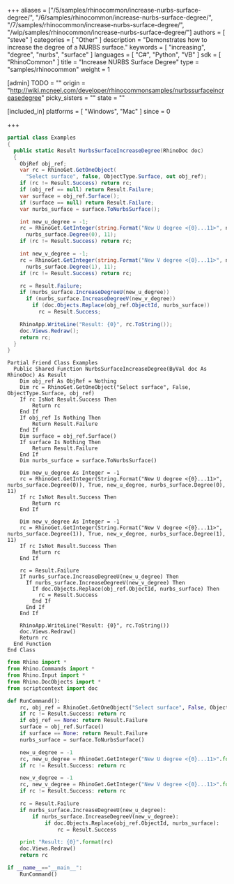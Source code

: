 +++
aliases = ["/5/samples/rhinocommon/increase-nurbs-surface-degree/", "/6/samples/rhinocommon/increase-nurbs-surface-degree/", "/7/samples/rhinocommon/increase-nurbs-surface-degree/", "/wip/samples/rhinocommon/increase-nurbs-surface-degree/"]
authors = [ "steve" ]
categories = [ "Other" ]
description = "Demonstrates how to increase the degree of a NURBS surface."
keywords = [ "increasing", "degree", "nurbs", "surface" ]
languages = [ "C#", "Python", "VB" ]
sdk = [ "RhinoCommon" ]
title = "Increase NURBS Surface Degree"
type = "samples/rhinocommon"
weight = 1

[admin]
TODO = ""
origin = "http://wiki.mcneel.com/developer/rhinocommonsamples/nurbssurfaceincreasedegree"
picky_sisters = ""
state = ""

[included_in]
platforms = [ "Windows", "Mac" ]
since = 0

+++

<div class="codetab-content" id="cs">

```cs
partial class Examples
{
  public static Result NurbsSurfaceIncreaseDegree(RhinoDoc doc)
  {
    ObjRef obj_ref;
    var rc = RhinoGet.GetOneObject(
      "Select surface", false, ObjectType.Surface, out obj_ref);
    if (rc != Result.Success) return rc;
    if (obj_ref == null) return Result.Failure;
    var surface = obj_ref.Surface();
    if (surface == null) return Result.Failure;
    var nurbs_surface = surface.ToNurbsSurface();

    int new_u_degree = -1;
    rc = RhinoGet.GetInteger(string.Format("New U degree <{0}...11>", nurbs_surface.Degree(0)), true, ref new_u_degree,
      nurbs_surface.Degree(0), 11);
    if (rc != Result.Success) return rc;

    int new_v_degree = -1;
    rc = RhinoGet.GetInteger(string.Format("New V degree <{0}...11>", nurbs_surface.Degree(1)), true, ref new_v_degree,
      nurbs_surface.Degree(1), 11);
    if (rc != Result.Success) return rc;

    rc = Result.Failure;
    if (nurbs_surface.IncreaseDegreeU(new_u_degree))
      if (nurbs_surface.IncreaseDegreeV(new_v_degree))
        if (doc.Objects.Replace(obj_ref.ObjectId, nurbs_surface))
          rc = Result.Success;

    RhinoApp.WriteLine("Result: {0}", rc.ToString());
    doc.Views.Redraw();
    return rc;
  }
}
```

</div>


<div class="codetab-content" id="vb">

```vbnet
Partial Friend Class Examples
  Public Shared Function NurbsSurfaceIncreaseDegree(ByVal doc As RhinoDoc) As Result
	Dim obj_ref As ObjRef = Nothing
	Dim rc = RhinoGet.GetOneObject("Select surface", False, ObjectType.Surface, obj_ref)
	If rc IsNot Result.Success Then
		Return rc
	End If
	If obj_ref Is Nothing Then
		Return Result.Failure
	End If
	Dim surface = obj_ref.Surface()
	If surface Is Nothing Then
		Return Result.Failure
	End If
	Dim nurbs_surface = surface.ToNurbsSurface()

	Dim new_u_degree As Integer = -1
	rc = RhinoGet.GetInteger(String.Format("New U degree <{0}...11>", nurbs_surface.Degree(0)), True, new_u_degree, nurbs_surface.Degree(0), 11)
	If rc IsNot Result.Success Then
		Return rc
	End If

	Dim new_v_degree As Integer = -1
	rc = RhinoGet.GetInteger(String.Format("New V degree <{0}...11>", nurbs_surface.Degree(1)), True, new_v_degree, nurbs_surface.Degree(1), 11)
	If rc IsNot Result.Success Then
		Return rc
	End If

	rc = Result.Failure
	If nurbs_surface.IncreaseDegreeU(new_u_degree) Then
	  If nurbs_surface.IncreaseDegreeV(new_v_degree) Then
		If doc.Objects.Replace(obj_ref.ObjectId, nurbs_surface) Then
		  rc = Result.Success
		End If
	  End If
	End If

	RhinoApp.WriteLine("Result: {0}", rc.ToString())
	doc.Views.Redraw()
	Return rc
  End Function
End Class
```

</div>


<div class="codetab-content" id="py">

```python
from Rhino import *
from Rhino.Commands import *
from Rhino.Input import *
from Rhino.DocObjects import *
from scriptcontext import doc

def RunCommand():
    rc, obj_ref = RhinoGet.GetOneObject("Select surface", False, ObjectType.Surface)
    if rc != Result.Success: return rc
    if obj_ref == None: return Result.Failure
    surface = obj_ref.Surface()
    if surface == None: return Result.Failure
    nurbs_surface = surface.ToNurbsSurface()

    new_u_degree = -1
    rc, new_u_degree = RhinoGet.GetInteger("New U degree <{0}...11>".format(nurbs_surface.Degree(0)), True, new_u_degree, nurbs_surface.Degree(0), 11)
    if rc != Result.Success: return rc

    new_v_degree = -1
    rc, new_v_degree = RhinoGet.GetInteger("New V degree <{0}...11>".format(nurbs_surface.Degree(1)), True, new_v_degree, nurbs_surface.Degree(1), 11)
    if rc != Result.Success: return rc

    rc = Result.Failure
    if nurbs_surface.IncreaseDegreeU(new_u_degree):
        if nurbs_surface.IncreaseDegreeV(new_v_degree):
            if doc.Objects.Replace(obj_ref.ObjectId, nurbs_surface):
                rc = Result.Success

    print "Result: {0}".format(rc)
    doc.Views.Redraw()
    return rc

if __name__=="__main__":
    RunCommand()
```

</div>
